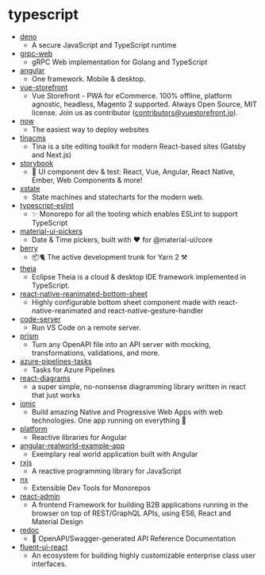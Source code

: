 # typescript
- [deno](https://github.com/denoland/deno)
  - A secure JavaScript and TypeScript runtime
- [grpc-web](https://github.com/improbable-eng/grpc-web)
  - gRPC Web implementation for Golang and TypeScript
- [angular](https://github.com/angular/angular)
  - One framework. Mobile & desktop.
- [vue-storefront](https://github.com/DivanteLtd/vue-storefront)
  - Vue Storefront - PWA for eCommerce. 100% offline, platform agnostic, headless, Magento 2 supported. Always Open Source, MIT license. Join us as contributor (contributors@vuestorefront.io).
- [now](https://github.com/zeit/now)
  - The easiest way to deploy websites
- [tinacms](https://github.com/tinacms/tinacms)
  - Tina is a site editing toolkit for modern React-based sites (Gatsby and Next.js)
- [storybook](https://github.com/storybookjs/storybook)
  - 📓 UI component dev & test: React, Vue, Angular, React Native, Ember, Web Components & more!
- [xstate](https://github.com/davidkpiano/xstate)
  - State machines and statecharts for the modern web.
- [typescript-eslint](https://github.com/typescript-eslint/typescript-eslint)
  - ✨ Monorepo for all the tooling which enables ESLint to support TypeScript
- [material-ui-pickers](https://github.com/mui-org/material-ui-pickers)
  - Date & Time pickers, built with ❤️ for @material-ui/core
- [berry](https://github.com/yarnpkg/berry)
  - 📦🐈 The active development trunk for Yarn 2 ⚒
- [theia](https://github.com/eclipse-theia/theia)
  - Eclipse Theia is a cloud & desktop IDE framework implemented in TypeScript.
- [react-native-reanimated-bottom-sheet](https://github.com/osdnk/react-native-reanimated-bottom-sheet)
  - Highly configurable bottom sheet component made with react-native-reanimated and react-native-gesture-handler
- [code-server](https://github.com/cdr/code-server)
  - Run VS Code on a remote server.
- [prism](https://github.com/stoplightio/prism)
  - Turn any OpenAPI file into an API server with mocking, transformations, validations, and more.
- [azure-pipelines-tasks](https://github.com/microsoft/azure-pipelines-tasks)
  - Tasks for Azure Pipelines
- [react-diagrams](https://github.com/projectstorm/react-diagrams)
  - a super simple, no-nonsense diagramming library written in react that just works
- [ionic](https://github.com/ionic-team/ionic)
  - Build amazing Native and Progressive Web Apps with web technologies. One app running on everything 🎉
- [platform](https://github.com/ngrx/platform)
  - Reactive libraries for Angular
- [angular-realworld-example-app](https://github.com/gothinkster/angular-realworld-example-app)
  - Exemplary real world application built with Angular
- [rxjs](https://github.com/ReactiveX/rxjs)
  - A reactive programming library for JavaScript
- [nx](https://github.com/nrwl/nx)
  - Extensible Dev Tools for Monorepos
- [react-admin](https://github.com/marmelab/react-admin)
  - A frontend Framework for building B2B applications running in the browser on top of REST/GraphQL APIs, using ES6, React and Material Design
- [redoc](https://github.com/Redocly/redoc)
  - 📘 OpenAPI/Swagger-generated API Reference Documentation
- [fluent-ui-react](https://github.com/microsoft/fluent-ui-react)
  - An ecosystem for building highly customizable enterprise class user interfaces.
